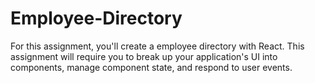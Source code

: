 # Employee-Directory
For this assignment, you'll create a employee directory with React. This assignment will require you to break up your application's UI into components, manage component state, and respond to user events.
